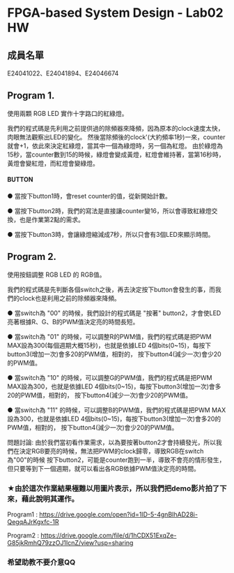 # FPGA-based System Design - Lab02 HW

## 成員名單
E24041022、E24041894、E24046674

## Program 1.
使用兩顆 RGB LED 實作十字路口的紅綠燈。

我們的程式碼是先利用之前提供過的除頻器來降頻，因為原本的clock速度太快，肉眼無法觀察出LED的變化。
然後當除頻後的clock'(大約頻率1秒)一來，counter就會+1，依此來決定紅綠燈，當其中一個為綠燈時，另一個為紅燈。
由於綠燈為15秒，當counter數到15的時候，綠燈會變成黃燈，紅燈會維持著，當第16秒時，黃燈會變紅燈，而紅燈會變綠燈。

#### BUTTON
● 當按下button1時，會reset counter的值，從新開始計數。

● 當按下button2時，我們的寫法是直接讓counter變16，所以會導致紅綠燈交換，也是作業第2點的需求。

● 當按下button3時，會讓綠燈縮減成7秒，所以只會有3個LED來顯示時間。


## Program 2.
使用按鈕調整 RGB LED 的 RGB值。

我們的程式碼是先判斷各個switch之後，再去決定按下button會發生的事，而我們的clock也是利用之前的除頻器來降頻。

● 當switch為 "00" 的時候，我們設計的程式碼是 "按著" button2，才會使LED亮著根據R、G、B的PWM值決定亮的時間長短。

● 當switch為 "01" 的時候，可以調整R的PWM值，我們的程式碼是把PWM MAX設為300(每個週期大概15秒)，也就是依據LED 4個bits(0~15)，每按下button3(增加一次)會多20的PWM值，相對的，
按下button4(減少一次)會少20的PWM值。

● 當switch為 "10" 的時候，可以調整G的PWM值，我們的程式碼是把PWM MAX設為300，也就是依據LED 4個bits(0~15)，每按下button3(增加一次)會多20的PWM值，相對的，
按下button4(減少一次)會少20的PWM值。

● 當switch為 "11" 的時候，可以調整B的PWM值，我們的程式碼是把PWM MAX設為300，也就是依據LED 4個bits(0~15)，每按下button3(增加一次)會多20的PWM值，相對的，
按下button4(減少一次)會少20的PWM值。

問題討論: 由於我們當初看作業需求，以為要按著button2才會持續發光，所以我們在決定RGB要亮的時候，無法把PWM的clock歸零，導致RGB在switch為"00"的時候
按下button2，可能是counter跑到一半，導致不會亮的情形發生，但只要等到下一個週期，就可以看出各RGB依據PWM值決定亮的時間。


### ★由於這次作業結果極難以用圖片表示，所以我們把demo影片拍了下來，藉此說明其運作。
Program1 :  https://drive.google.com/open?id=1lD-5-4gnBIhAD28i-QegqAJrKgxfc-1R

Program2 :  https://drive.google.com/file/d/1hCDX51ExqZe-G85jkRmhQ79zzOJ1IcnZ/view?usp=sharing


### 希望助教不要介意QQ


